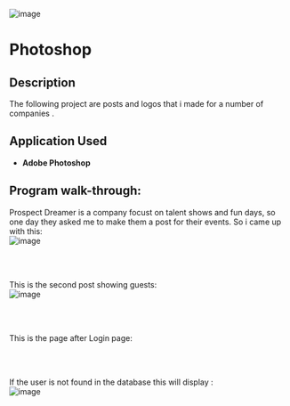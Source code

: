 ![image](https://github.com/user-attachments/assets/87860bdd-84a1-4aa4-82a9-07ac1692d0fd)<h1>Photoshop </h1>

<h2>Description</h2>
The following project are posts and logos that i made for a number of companies .
<br />



<h2>Application Used</h2>



-	<b>Adobe Photoshop</b> 



<h2>Program walk-through:</h2>



<p align=”center”>

Prospect Dreamer is a company focust on talent shows and fun days, so one day 
they asked me to make them a post for their events. So i came up with this: <br/>
![image](https://github.com/user-attachments/assets/b65e6278-f1fc-463c-97bf-afc50c326207)




<br />

<br />

This is the second post showing guests:  <br/>
![image](https://github.com/user-attachments/assets/4ac605cd-fcff-47a3-94c3-cb0e95ccf7c2)




<br />

<br />

This is the page after Login page: <br/>



<br />

<br />

If the user is not found in the database this will display :  <br/>
![image](https://github.com/user-attachments/assets/e87f9330-bc6c-4b37-ae2d-f845fa6ee865)

<br />

<br />

<br/>
